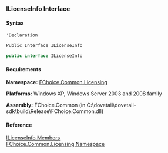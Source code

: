 ﻿### ILicenseInfo Interface

#### Syntax

```vbnet
'Declaration

Public Interface ILicenseInfo 
```

```csharp
public interface ILicenseInfo 
```

#### Requirements

**Namespace:** [FChoice.Common.Licensing](FChoice.Common~FChoice.Common.Licensing_namespace.md)

**Platforms:** Windows XP, Windows Server 2003 and 2008 family

**Assembly:** FChoice.Common (in C:\\dovetail\\dovetail-sdk\\build\\Release\\FChoice.Common.dll)

#### Reference

[ILicenseInfo Members](FChoice.Common~FChoice.Common.Licensing.ILicenseInfo_members.md)  
[FChoice.Common.Licensing Namespace](FChoice.Common~FChoice.Common.Licensing_namespace.md)